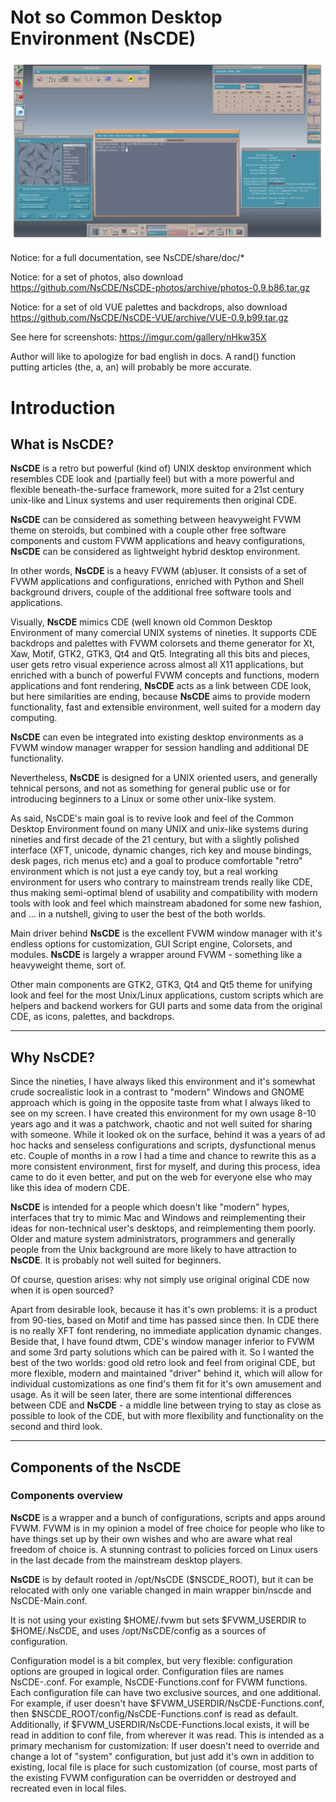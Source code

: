 # **Not so Common Desktop Environment (NsCDE)**

![ScreenShot](NsCDE.png)

Notice: for a full documentation, see NsCDE/share/doc/*

Notice: for a set of photos, also download
https://github.com/NsCDE/NsCDE-photos/archive/photos-0.9.b86.tar.gz

Notice: for a set of old VUE palettes and backdrops, also download
https://github.com/NsCDE/NsCDE-VUE/archive/VUE-0.9.b99.tar.gz

See here for screenshots: https://imgur.com/gallery/nHkw35X

Author will like to apologize for bad english in docs. A rand() function putting
articles (the, a, an) will probably be more accurate.

# **Introduction**

  ## What is **NsCDE**?

   **NsCDE** is a retro but powerful (kind of) UNIX desktop environment
   which resembles CDE look and (partially feel) but with a more
   powerful and flexible beneath-the-surface framework, more suited
   for a 21st century unix-like and Linux systems and user requirements
   then original CDE.

   **NsCDE** can be considered as something between heavyweight FVWM
   theme on steroids, but combined with a couple other free software
   components and custom FVWM applications and heavy configurations,
   **NsCDE** can be considered as lightweight hybrid desktop environment.

   In other words, **NsCDE** is a heavy FVWM (ab)user. It consists of a
   set of FVWM applications and configurations, enriched with Python
   and Shell background drivers, couple of the additional free software
   tools and applications.

   Visually, **NsCDE** mimics CDE (well known old Common Desktop Environment
   of many comercial UNIX systems of nineties. It supports CDE backdrops
   and palettes with FVWM colorsets and theme generator for Xt, Xaw,
   Motif, GTK2, GTK3, Qt4 and Qt5. Integrating all this bits and pieces,
   user gets retro visual experience across almost all X11 applications,
   but enriched with a bunch of powerful FVWM concepts and functions,
   modern applications and font rendering, **NsCDE** acts as a link between
   CDE look, but here similarities are ending, because **NsCDE** aims to
   provide modern functionality, fast and extensible environment, well
   suited for a modern day computing.

   **NsCDE** can even be integrated into existing desktop environments as a
   FVWM window manager wrapper for session handling and additional DE
   functionality.

   Nevertheless, **NsCDE** is designed for a UNIX oriented users, and
   generally tehnical persons, and not as something for general public
   use or for introducing beginners to a Linux or some other unix-like
   system.

   As said, NsCDE's main goal is to revive look and feel of the Common Desktop
   Environment found on many UNIX and unix-like systems during nineties and
   first decade of the 21 century, but with a slightly polished interface
   (XFT, unicode, dynamic changes, rich key and mouse bindings, desk pages,
   rich menus etc) and a goal to produce comfortable "retro" environment
   which is not just a eye candy toy, but a real working environment for
   users who contrary to mainstream trends really like CDE, thus making
   semi-optimal blend of usability and compatibility with modern tools with
   look and feel which mainstream abadoned for some new fashion, and ... in a
   nutshell, giving to user the best of the both worlds.

   Main driver behind **NsCDE** is the excellent FVWM window manager with it's
   endless options for customization, GUI Script engine, Colorsets, and
   modules. **NsCDE** is largely a wrapper around FVWM - something like a
   heavyweight theme, sort of.

   Other main components are GTK2, GTK3, Qt4 and Qt5 theme for unifying look
   and feel for the most Unix/Linux applications, custom scripts which are
   helpers and backend workers for GUI parts and some data from the original
   CDE, as icons, palettes, and backdrops.

   --------------------------------------------------------------------------

  ## Why **NsCDE**?

   Since the nineties, I have always liked this environment and it's somewhat
   crude socrealistic look in a contrast to "modern" Windows and GNOME
   approach which is going in the opposite taste from what I always liked to
   see on my screen. I have created this environment for my own usage 8-10
   years ago and it was a patchwork, chaotic and not well suited for sharing
   with someone. While it looked ok on the surface, behind it was a years of
   ad hoc hacks and senseless configurations and scripts, dysfunctional menus
   etc. Couple of months in a row I had a time and chance to rewrite this as
   a more consistent environment, first for myself, and during this process,
   idea came to do it even better, and put on the web for everyone else who
   may like this idea of modern CDE.

   **NsCDE** is intended for a people which doesn't like "modern" hypes,
   interfaces that try to mimic Mac and Windows and reimplementing their
   ideas for non-technical user's desktops, and reimplementing them poorly.
   Older and mature system administrators, programmers and generally people
   from the Unix background are more likely to have attraction to **NsCDE**. It
   is probably not well suited for beginners.

   Of course, question arises: why not simply use original original CDE now
   when it is open sourced?

   Apart from desirable look, because it has it's own problems: it is a
   product from 90-ties, based on Motif and time has passed since then. In
   CDE there is no really XFT font rendering, no immediate application
   dynamic changes. Beside that, I have found dtwm, CDE's window manager
   inferior to FVWM and some 3rd party solutions which can be paired with it.
   So I wanted the best of the two worlds: good old retro look and feel from
   original CDE, but more flexible, modern and maintained "driver" behind it,
   which will allow for individual customizations as one find's them fit for
   it's own amusement and usage. As it will be seen later, there are some
   intentional differences between CDE and **NsCDE** - a middle line between
   trying to stay as close as possible to look of the CDE, but with more
   flexibility and functionality on the second and third look.

   --------------------------------------------------------------------------

## Components of the **NsCDE**

  ### Components overview

   **NsCDE** is a wrapper and a bunch of configurations, scripts and apps around
   FVWM. FVWM is in my opinion a model of free choice for people who like to
   have things set up by their own wishes and who are aware what real freedom
   of choice is. A stunning contrast to policies forced on Linux users in the
   last decade from the mainstream desktop players.

   **NsCDE** is by default rooted in /opt/NsCDE ($NSCDE_ROOT), but it can be
   relocated with only one variable changed in main wrapper bin/nscde and
   NsCDE-Main.conf.

   It is not using your existing $HOME/.fvwm but sets $FVWM_USERDIR to
   $HOME/.NsCDE, and uses /opt/NsCDE/config as a sources of configuration.

   Configuration model is a bit complex, but very flexible: configuration
   options are grouped in logical order. Configuration files are names
   NsCDE-<group>.conf. For example, NsCDE-Functions.conf for FVWM functions.
   Each configuration file can have two exclusive sources, and one
   additional. For example, if user doesn't have
   $FVWM_USERDIR/NsCDE-Functions.conf, then
   $NSCDE_ROOT/config/NsCDE-Functions.conf is read as default. Additionally,
   if $FVWM_USERDIR/NsCDE-Functions.local exists, it will be read in addition
   to conf file, from wherever it was read. This is intended as a primary
   mechanism for customization: If user doesn't need to override and change a
   lot of "system" configuration, but just add it's own in addition to
   existing, local file is place for such customization (of course, most
   parts of the existing FVWM configuration can be overridden or destroyed
   and recreated even in local files.

